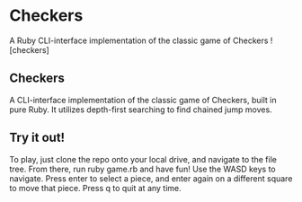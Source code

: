 # Checkers
A Ruby CLI-interface implementation of the classic game of Checkers
![checkers]

## Checkers
A CLI-interface implementation of the classic game of Checkers, built in pure Ruby. It utilizes depth-first searching to find chained jump moves.

## Try it out!
To play, just clone the repo onto your local drive, and navigate to the file tree. From there, run ruby game.rb and have fun! Use the WASD keys to navigate. Press enter to select a piece, and enter again on a different square to move that piece. Press q to quit at any time.

[log-in]: Checkers.png
